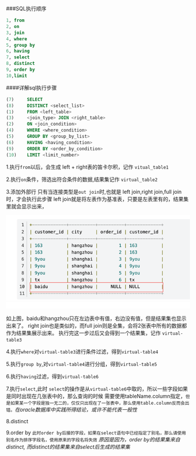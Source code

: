 ###SQL执行顺序
```sql
1, from
2, on 
3, join
4, where
5, group by
6, having 
7, select 
8, distinct 
9, order by
10,limit
```

####详解sql执行步骤

```sql
(7)     SELECT 
(8)     DISTINCT <select_list>
(1)     FROM <left_table>
(3)     <join_type> JOIN <right_table>
(2)     ON <join_condition>
(4)     WHERE <where_condition>
(5)     GROUP BY <group_by_list>
(6)     HAVING <having_condition>
(9)     ORDER BY <order_by_condition>
(10)    LIMIT <limit_number>
```
1.执行`from`以后，会生成 left + right表的笛卡尔积，记作 `vitual_table1`

2.执行`on`条件，筛选出符合条件的数据,结果集记作 `virtual_table2`

3.添加外部行
只有当连接类型是`out join`时,也就是 left join,right join,full join时，才会执行此步骤
left join就是将左表作为基准表，只要是左表里有的，结果集里就会显示出来，

![](images/img.png)

如上图，baidu和hangzhou只在左边表中有值，右边没有值，但是结果集也显示出来了。
right join也是类似的，而full join则是全集，会将2张表中所有的数据都作为结果集展示出来。
执行完这一步过后又会得到一个结果集，记作 `virtual-table3`

4.执行`where`对`virtual-table3`进行条件过滤，得到`virtual-table4`

5.执行`group by`,对`virtual-table4`进行分组，得到`virtual-table5`

6.执行`having`过滤，得到`virtual-table6`

7.执行`select`,此时 `select`的操作是从`virtual-table6`中取的，所以一些字段如果是同时出现在几张表中的，那么查询的时候
需要使用tableName.column指定，`但是如果某一个字段是独一无二的，仅仅只出现在了一张表中，那么使用table.column反而会出错。`*在oracle数据库中实践所得结论，或许不能代表一般性*

8.distinct

9.order by `此时order by后接的字段，如果在select语句中已经指定了别名，那么请使用别名作为排序字段名，使用原来的字段名将失效` *原因是因为，order by的结果集来自distinct,
而distinct的结果集来自select后生成的结果集*
